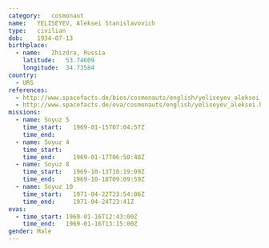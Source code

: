 ```yaml
---
category:	cosmonaut
name:	YELISEYEV, Aleksei Stanislavovich 
type:	civilian
dob:	1934-07-13
birthplace:
  - name:	Zhizdra, Russia
    latitude:	53.74609
    longitude:	34.73584
country:
  - URS
references:
  - http://www.spacefacts.de/bios/cosmonauts/english/yeliseyev_aleksei.htm
  - http://www.spacefacts.de/eva/cosmonauts/english/yeliseyev_aleksei.htm
missions:
  - name: Soyuz 5
    time_start:   1969-01-15T07:04:57Z
    time_end:     
  - name: Soyuz 4
    time_start:   
    time_end:     1969-01-17T06:50:48Z
  - name: Soyuz 8
    time_start:   1969-10-13T10:19:09Z
    time_end:     1969-10-18T09:09:59Z
  - name: Soyuz 10
    time_start:   1971-04-22T23:54:06Z
    time_end:     1971-04-24T23:41Z
evas:
  - time_start: 1969-01-16T12:43:00Z
    time_end:   1969-01-16T13:15:00Z
gender:	Male
---
```

